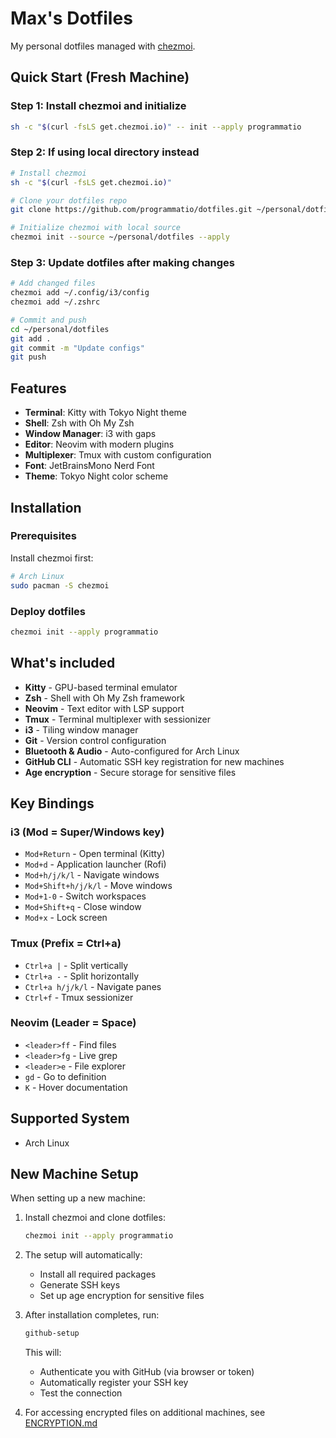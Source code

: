 # Max's Dotfiles

My personal dotfiles managed with [chezmoi](https://www.chezmoi.io/).

## Quick Start (Fresh Machine)

### Step 1: Install chezmoi and initialize
```bash
sh -c "$(curl -fsLS get.chezmoi.io)" -- init --apply programmatio
```

### Step 2: If using local directory instead
```bash
# Install chezmoi
sh -c "$(curl -fsLS get.chezmoi.io)"

# Clone your dotfiles repo
git clone https://github.com/programmatio/dotfiles.git ~/personal/dotfiles

# Initialize chezmoi with local source
chezmoi init --source ~/personal/dotfiles --apply
```

### Step 3: Update dotfiles after making changes
```bash
# Add changed files
chezmoi add ~/.config/i3/config
chezmoi add ~/.zshrc

# Commit and push
cd ~/personal/dotfiles
git add .
git commit -m "Update configs"
git push
```

## Features

- **Terminal**: Kitty with Tokyo Night theme
- **Shell**: Zsh with Oh My Zsh
- **Window Manager**: i3 with gaps
- **Editor**: Neovim with modern plugins
- **Multiplexer**: Tmux with custom configuration
- **Font**: JetBrainsMono Nerd Font
- **Theme**: Tokyo Night color scheme

## Installation

### Prerequisites

Install chezmoi first:

```bash
# Arch Linux
sudo pacman -S chezmoi
```

### Deploy dotfiles

```bash
chezmoi init --apply programmatio
```

## What's included

- **Kitty** - GPU-based terminal emulator
- **Zsh** - Shell with Oh My Zsh framework
- **Neovim** - Text editor with LSP support
- **Tmux** - Terminal multiplexer with sessionizer
- **i3** - Tiling window manager
- **Git** - Version control configuration
- **Bluetooth & Audio** - Auto-configured for Arch Linux
- **GitHub CLI** - Automatic SSH key registration for new machines
- **Age encryption** - Secure storage for sensitive files

## Key Bindings

### i3 (Mod = Super/Windows key)
- `Mod+Return` - Open terminal (Kitty)
- `Mod+d` - Application launcher (Rofi)
- `Mod+h/j/k/l` - Navigate windows
- `Mod+Shift+h/j/k/l` - Move windows
- `Mod+1-0` - Switch workspaces
- `Mod+Shift+q` - Close window
- `Mod+x` - Lock screen

### Tmux (Prefix = Ctrl+a)
- `Ctrl+a |` - Split vertically
- `Ctrl+a -` - Split horizontally
- `Ctrl+a h/j/k/l` - Navigate panes
- `Ctrl+f` - Tmux sessionizer

### Neovim (Leader = Space)
- `<leader>ff` - Find files
- `<leader>fg` - Live grep
- `<leader>e` - File explorer
- `gd` - Go to definition
- `K` - Hover documentation

## Supported System

- Arch Linux

## New Machine Setup

When setting up a new machine:

1. Install chezmoi and clone dotfiles:
   ```bash
   chezmoi init --apply programmatio
   ```

2. The setup will automatically:
   - Install all required packages
   - Generate SSH keys
   - Set up age encryption for sensitive files

3. After installation completes, run:
   ```bash
   github-setup
   ```
   This will:
   - Authenticate you with GitHub (via browser or token)
   - Automatically register your SSH key
   - Test the connection

4. For accessing encrypted files on additional machines, see [ENCRYPTION.md](ENCRYPTION.md)